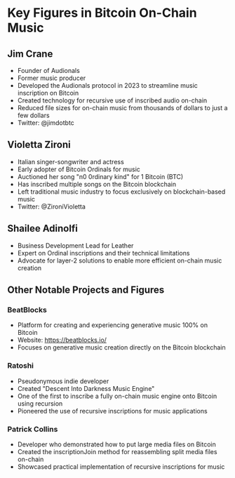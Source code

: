 # Key Figures in Bitcoin On-Chain Music

## Jim Crane
- Founder of Audionals
- Former music producer
- Developed the Audionals protocol in 2023 to streamline music inscription on Bitcoin
- Created technology for recursive use of inscribed audio on-chain
- Reduced file sizes for on-chain music from thousands of dollars to just a few dollars
- Twitter: @jimdotbtc

## Violetta Zironi
- Italian singer-songwriter and actress
- Early adopter of Bitcoin Ordinals for music
- Auctioned her song "n0 0rdinary kind" for 1 Bitcoin (BTC)
- Has inscribed multiple songs on the Bitcoin blockchain
- Left traditional music industry to focus exclusively on blockchain-based music
- Twitter: @ZironiVioletta

## Shailee Adinolfi
- Business Development Lead for Leather
- Expert on Ordinal inscriptions and their technical limitations
- Advocate for layer-2 solutions to enable more efficient on-chain music creation

## Other Notable Projects and Figures

### BeatBlocks
- Platform for creating and experiencing generative music 100% on Bitcoin
- Website: https://beatblocks.io/
- Focuses on generative music creation directly on the Bitcoin blockchain

### Ratoshi
- Pseudonymous indie developer
- Created "Descent Into Darkness Music Engine" 
- One of the first to inscribe a fully on-chain music engine onto Bitcoin using recursion
- Pioneered the use of recursive inscriptions for music applications

### Patrick Collins
- Developer who demonstrated how to put large media files on Bitcoin
- Created the inscriptionJoin method for reassembling split media files on-chain
- Showcased practical implementation of recursive inscriptions for music
